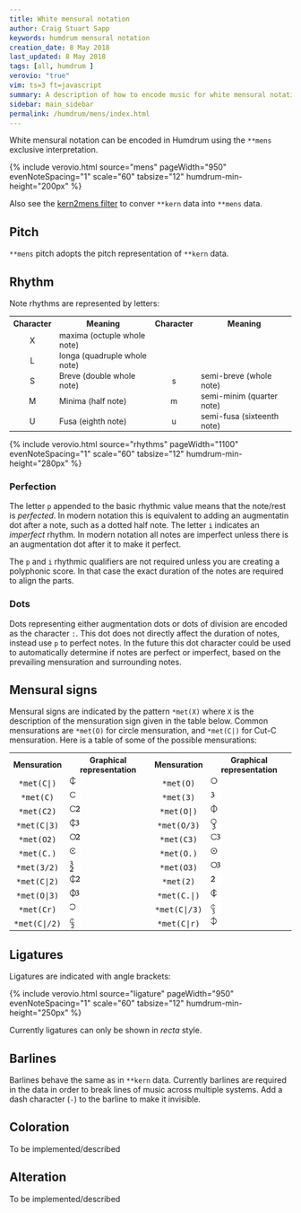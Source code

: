 ```yaml
---
title: White mensural notation
author: Craig Stuart Sapp
keywords: humdrum mensural notation
creation_date: 8 May 2018
last_updated: 8 May 2018
tags: [all, humdrum ]
verovio: "true"
vim: ts=3 ft=javascript
summary: A description of how to encode music for white mensural notation.
sidebar: main_sidebar
permalink: /humdrum/mens/index.html
---
```



White mensural notation can be encoded in Humdrum using the `**mens`
exclusive interpretation.

{% include verovio.html
	source="mens"
	pageWidth="950"
	evenNoteSpacing="1"
	scale="60"
	tabsize="12"
	humdrum-min-height="200px"
%}

<script type="application/json" id="mens">
**mens
*I"Contra
*clefC4
*k[]
*M2/1
*met(C|)
=1-
sp:D
siF
miE
miD
Mp:F
miG
=3-
MiA
MiB-
MiA
sid
mic
miB
sid
=5-
Mir
sic
miB
miA
=6-
Mp:c
mid
sie
=7-
sie
Sie
sp:e
sic
miB
miA
=10-
Mp:B
miA
MiB
Mic
=11-
siA
sid
=12-
*-
</script>

Also see the [kern2mens filter](/filters/kern2mens) to conver `**kern`
data into `**mens` data.

## Pitch ##

`**mens` pitch adopts the pitch representation of `**kern` data.

## Rhythm ##

Note rhythms are represented by letters:

<style>

.dense td {
	padding-top: 1px;
	padding-bottom: 1px;
	margin-top: 0;
	margin-bottom: 0;
}

.twocol td:first-child { width: 10%; text-align: center; vertical-align: middle}
.twocol td:nth-child(2) { width: 40%; vertical-align: middle}
.twocol td:nth-child(3) { width: 10%; text-align: center; vertical-align: middle}
.twocol td:nth-child(4) { width: 40%; vertical-align: middle}

.onecol td:first-child { width: 20%; text-align: center; vertical-align: middle}
.onecol td:nth-child(2) { width: 80%; vertical-align: middle}

</style>


<table class="dense twocol">
<tr><th>Character</th><th> Meaning</th>                             <th>Character</th><th> Meaning</th>  </tr>
<tr><td> X </td><td> maxima (octuple whole note)</td>    <td>   </td>  <td> </td>            </tr>
<tr><td> L </td><td> longa (quadruple whole note)</td>     <td>   </td>  <td> </td>            </tr>
<tr><td> S </td><td> Breve (double whole note)</td>     <td> s </td>  <td> semi-breve (whole note) </td>  </tr>
<tr><td> M </td><td> Minima (half note)</td>     <td> m </td>  <td> semi-minim  (quarter note) </td> </tr>
<tr><td> U </td><td> Fusa (eighth note)</td>       <td> u </td>  <td> semi-fusa (sixteenth note) </td>   </tr>
</table>


{% include verovio.html
	source="rhythms"
	pageWidth="1100"
	evenNoteSpacing="1"
	scale="60"
	tabsize="12"
	humdrum-min-height="280px"
%}

<script type="application/json" id="rhythms">
**mens	**mens
*I"Rests	*I"Notes
*clefC3	*clefC3
Xr	Xc
Lr	Lc
Sr	Sc
sr	sc
Mr	Mc
mr	mc
Ur	Uc
ur	uc
=||	=||
*-	*-

</script>


### Perfection ###

The letter `p` appended to the basic rhythmic value means that the note/rest
is *perfected*.  In modern notation this is equivalent to adding an augmentatin
dot after a note, such as a dotted half note.  The letter `i` indicates
an *imperfect* rhythm.  In modern notation all notes are imperfect unless there
is an augmentation dot after it to make it perfect.

The `p` and `i` rhythmic qualifiers are not required unless you are creating
a polyphonic score.  In that case the exact duration of the notes are required
to align the parts.


### Dots ###

Dots representing either augmentation dots or dots of division are encoded
as the character `:`.  This dot does not directly affect the duration of
notes, instead use `p` to perfect notes.  In the future this dot character could
be used to automatically determine if notes are perfect or imperfect,
based on the prevailing mensuration and surrounding notes.

## Mensural signs ##

Mensural signs are indicated by the pattern `*met(X)` where `X` is the
description of the mensuration sign given in the table below.  Common
mensurations are `*met(O)` for circle mensuration, and `*met(C|)` for
Cut-C mensuration.  Here is a table of some of the possible mensurations:


<table class="dense twocol">
<tr><th>Mensuration</th><th> Graphical representation</th>                             <th>Mensuration</th><th> Graphical representation</th>  </tr>

<tr>
	<td> <tt>*met(C|)</tt> </td><td>  <img style="height:20px" src="c-pipe.svg"> </td>    
	<td> <tt>*met(O)</tt>  </td>  <td> <img style="height:20px" src="o.svg"> </td>
</tr>

<tr>
	<td> <tt>*met(C)</tt> </td><td>  <img style="height:20px" src="c.svg"> </td>    
	<td> <tt>*met(3)</tt>  </td>  <td> <img style="height:20px" src="n3.svg"> </td>
</tr>

<tr>
	<td> <tt>*met(C2)</tt> </td><td>  <img style="height:20px" src="c-2.svg"> </td>    
	<td> <tt>*met(O|)</tt>  </td>  <td> <img style="height:20px" src="o-pipe.svg"> </td>
</tr>

<tr>
	<td> <tt>*met(C|3)</tt> </td><td>  <img style="height:20px" src="c-pipe-3.svg"> </td>    
	<td> <tt>*met(O/3)</tt>  </td>  <td> <img style="height:20px" src="o-over-3.svg"> </td>
</tr>

<tr>
	<td> <tt>*met(O2)</tt> </td><td>  <img style="height:20px" src="o-2.svg"> </td>    
	<td> <tt>*met(C3)</tt>  </td>  <td> <img style="height:20px" src="c-3.svg"> </td>
</tr>

<tr>
	<td> <tt>*met(C.)</tt> </td><td>  <img style="height:20px" src="c-dot.svg"> </td>    
	<td> <tt>*met(O.)</tt>  </td>  <td> <img style="height:20px" src="o-dot.svg"> </td>
</tr>

<tr>
	<td> <tt>*met(3/2)</tt> </td><td>  <img style="height:20px" src="n3-over-2.svg"> </td>    
	<td> <tt>*met(O3)</tt>  </td>  <td> <img style="height:20px" src="o-3.svg"> </td>
</tr>

<tr>
	<td> <tt>*met(C|2)</tt> </td><td>  <img style="height:20px" src="c-pipe-2.svg"> </td>    
	<td> <tt>*met(2)</tt>  </td>  <td> <img style="height:20px" src="n2.svg"> </td>
</tr>

<tr>
	<td> <tt>*met(O|3)</tt> </td><td>  <img style="height:20px" src="o-pipe-3.svg"> </td>    
	<td> <tt>*met(C.|)</tt>  </td>  <td> <img style="height:20px" src="c-dot-pipe.svg"> </td>
</tr>

<tr>
	<td> <tt>*met(Cr)</tt> </td><td>  <img style="height:20px" src="c-reverse.svg"> </td>    
	<td> <tt>*met(C|/3)</tt>  </td>  <td> <img style="height:20px" src="c-pipe-over-3.svg"> </td>
</tr>

<tr>
	<td> <tt>*met(C|/2)</tt> </td><td>  <img style="height:20px" src="c-pipe-over-2.svg"> </td>    
	<td> <tt>*met(C|r)</tt>  </td>  <td> <img style="height:20px" src="c-pipe-reverse.svg"> </td>
</tr>


</table>

## Ligatures ##

Ligatures are indicated with angle brackets:

{% include verovio.html
	source="ligature"
	pageWidth="950"
	evenNoteSpacing="1"
	scale="60"
	tabsize="12"
	humdrum-min-height="250px"
%}

<script type="application/x-humdrum" id="ligature">
**mens
*clefC3
*met(C|)
Sic
&lt;sif
sie&gt;
Mid
Mic
siB
Sic
*-
</script>

Currently ligatures can only be shown in *recta* style.


## Barlines ##

Barlines behave the same as in `**kern` data.  Currently barlines are required
in the data in order to break lines of music across multiple systems.  Add a dash
character (`-`) to the barline to make it invisible.


## Coloration ##

To be implemented/described


## Alteration ##

To be implemented/described


